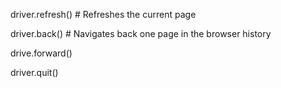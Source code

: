 driver.refresh()  # Refreshes the current page

driver.back()  # Navigates back one page in the browser history

drive.forward() 

driver.quit()